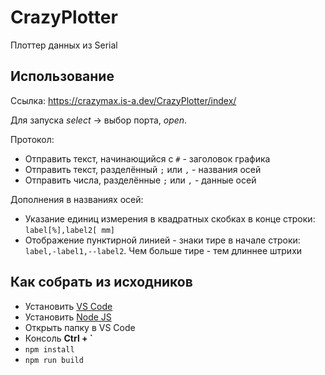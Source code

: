 # CrazyPlotter

Плоттер данных из Serial

## Использование

Ссылка: https://crazymax.is-a.dev/CrazyPlotter/index/

Для запуска *select* -> выбор порта, *open*.

Протокол:
- Отправить текст, начинающийся с `#` - заголовок графика
- Отправить текст, разделённый `;` или `,` - названия осей
- Отправить числа, разделённые `;` или `,` - данные осей

Дополнения в названиях осей:
- Указание единиц измерения в квадратных скобках в конце строки: `label[%],label2[ mm]`
- Отображение пунктирной линией - знаки тире в начале строки: `label,-label1,--label2`. Чем больше тире - тем длиннее штрихи

## Как собрать из исходников
- Установить [VS Code](https://code.visualstudio.com/download)
- Установить [Node JS](https://nodejs.org/en/download/prebuilt-installer)
- Открыть папку в VS Code
- Консоль **Ctrl + `**
- `npm install`
- `npm run build`
